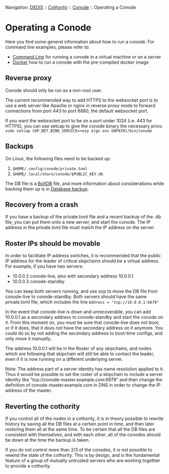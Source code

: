 Navigation: [DEDIS](https://github.com/dedis/doc/tree/master/README.md) ::
[Cothority](../README.md) ::
[Conode](README.md) ::
Operating a Conode

# Operating a Conode

Here you find some general information about how to run a conode. For command
line examples, please refer to:
- [Command Line](CLI.md) for running a conode in a virtual machine or on a
server
- [Docker](Docker.md) how to run a conode with the pre-compiled docker image

## Reverse proxy

Conode should only be run as a non-root user.

The current recommended way to add HTTPS to the websocket port is to use a web
server like Apache or nginx in reverse proxy mode to forward connections from
port 443 to port 6880, the default websocket port.

If you want the websocket port to be on a port under 1024 (i.e. 443 for
HTTPS), you can use setcap to give the conode binary the necessary privs: `sudo
setcap CAP_NET_BIND_SERVICE=+eip $(go env GOPATH)/bin/conode`

## Backups

On Linux, the following files need to be backed up:
1. `$HOME/.config/conode/private.toml`
2. `$HOME/.local/share/conode/$PUBLIC_KEY.db`

The DB file is a [BoltDB](https://github.com/coreos/bbolt) file, and more
information about considerations while backing them up is in [Database
backup](https://github.com/dedis/onet/wiki/Database-backup-and-recovery).

## Recovery from a crash

If you have a backup of the private.toml file and a recent backup of the .db
file, you can put them onto a new server, and start the conode. The IP address
in the private.toml file must match the IP address on the server.

## Roster IPs should be movable

In order to facilitate IP address switches, it is recommended that the public IP
address for the leader of critical skipchains should be a virtual address. For
example, if you have two servers:
* 10.0.0.2 conode-live, also with secondary address 10.0.0.1
* 10.0.0.3 conode-standby

You can keep both servers running, and use scp to move the DB file from
conode-live to conode-standby. Both servers should have the same private.toml
file, which includes the line `Address = "tcp://10.0.0.1:6879"`

In the event that conode-live is down and unrecoverable, you can add 10.0.0.1 as
a secondary address to conode-standby and start the conode on it. From this
moment on, you must be sure that conode-live does not boot, or if it does, that
it *does not* have the secondary address on it anymore. You could do so by not
adding the secondary address to boot-time configs, and only move it manually.

The address 10.0.0.1 will be in the Roster of any skipchains, and nodes which
are following that skipchain will still be able to contact the leader, even if
it is now running on a different underlying server.

Note: The address part of a server identity has name resolution applied to it.
Thus it would be possible to set the roster of a skipchain to include a server
identity like "tcp://conode-master.example.com:6979" and then change the
definition of conode-master.example.com in DNS in order to change the IP address
of the master.

## Reverting the cothority

If you control all of the nodes in a cothority, it is in theory possible to
rewrite history by saving all the DB files at a certain point in time, and then
later restoring them all at the same time. To be certain that all the DB files
are consistent with themselves, and with each other, all of the conodes should
be down at the time the backup is taken.

If you do not control more than 2/3 of the conodes, it is not possible to rewind
the state of the cothority. This is by design, and is the fundamental feature of
a group of mutually untrusted servers who are working together to provide a
cothority.
